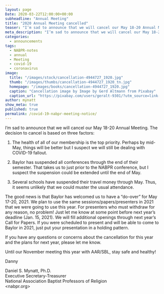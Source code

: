 ```yaml
---
layout: page
Date: 2020-03-22T12:00:00+00:00
subheadline: "Annual Meeting"
title: "2020 Annual Meeting cancelled"
teaser: "I’m sad to announce that we will cancel our May 18-20 Annual Meeting."
meta_description: "I’m sad to announce that we will cancel our May 18-20 Annual Meeting."
categories:
  - announcements
tags:
  - NABPR-notes
  - annual
  - Meeting
  - covid-19
  - coronavirus
image:
  title: "/images/stock/cancellation-4944727_1920.jpg"
  thumb: "/images/thumbs/cancellation-4944727_1920_tn.jpg"
  homepage: "/images/books/cancellation-4944727_1920.jpg"
  caption: "Cancellation image by Image by Gerd Altmann from Pixabay"
  caption_url: "https://pixabay.com/users/geralt-9301/?utm_source=link-attribution&utm_medium=referral&utm_campaign=image&utm_content=4924028"
author: mynatt
show_meta: true
published: true
permalink: /covid-19-nabpr-meeting-notice/
---
```

I’m sad to announce that we will cancel our May 18-20 Annual Meeting.  The decision to cancel is based on three factors:

1. The health of all of our membership is the top priority.  Perhaps by mid-May, things will be better but I suspect we will still be dealing with COVID-19 fallout.

2. Baylor has suspended all conferences through the end of their semester.  That takes us to just prior to the NABPR conference, but I suspect the suspension could be extended until the end of May.

3. Several schools have suspended their travel money through May.  Thus, it seems unlikely that we could muster the usual attendance.

The good news is that Baylor has welcomed us to have a “do-over” for May 17-20, 2021.   We plan to use the same sessions/papers/presenters in 2021 that we were going to use this year.  For presenters who must withdraw for any reason, no problem!  Just let me know at some point before next year’s deadline (Jan. 15, 2021).  We will fill additional openings through next year’s Call for Papers.  If you were scheduled to present and will be able to come to Baylor in 2021, just put your presentation in a holding pattern.

If you have any questions or concerns about the cancellation for this year and the plans for next year, please let me know.

Until our November meeting this year with AAR/SBL, stay safe and healthy!

Danny

Daniel S. Mynatt, Ph.D.  
Executive Secretary-Treasurer  
National Association Baptist Professors of Religion  
<nabpr.org>
